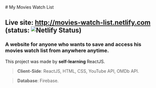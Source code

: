 ﻿﻿# My Movies Watch List

## Live site: http://movies-watch-list.netlify.com (status: ![Netlify Status](https://api.netlify.com/api/v1/badges/62e2ed3b-15ea-4a4a-a466-c0b14133bf71/deploy-status))

### A website for anyone who wants to save and access his movies watch list from anywhere anytime.

This project was made by **self-learning** ReactJS.

> **Client-Side**: ReactJS, HTML, CSS, YouTube API, OMDb API.

> **Database**: Firebase.